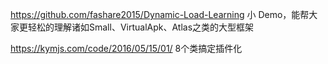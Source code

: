 

https://github.com/fashare2015/Dynamic-Load-Learning 
小 Demo，能帮大家更轻松的理解诸如Small、VirtualApk、Atlas之类的大型框架

https://kymjs.com/code/2016/05/15/01/
8个类搞定插件化
